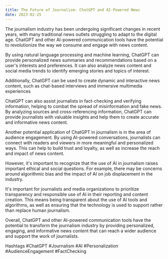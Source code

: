 ```yaml
---
title: The Future of Journalism- ChatGPT and AI-Powered News
date: 2023-02-25
---
```


The journalism industry has been undergoing significant changes in recent years, with many traditional news outlets struggling to adapt to the digital age. ChatGPT and other AI-powered communication tools have the potential to revolutionize the way we consume and engage with news content.

By using natural language processing and machine learning, ChatGPT can provide personalized news summaries and recommendations based on a user's interests and preferences. It can also analyze news content and social media trends to identify emerging stories and topics of interest.

Additionally, ChatGPT can be used to create dynamic and interactive news content, such as chat-based interviews and immersive multimedia experiences

ChatGPT can also assist journalists in fact-checking and verifying information, helping to combat the spread of misinformation and fake news. By analyzing sources and cross-referencing information, ChatGPT can provide journalists with valuable insights and help them to create accurate and informative news content.

Another potential application of ChatGPT in journalism is in the area of audience engagement. By using AI-powered conversations, journalists can connect with readers and viewers in more meaningful and personalized ways. This can help to build trust and loyalty, as well as increase the reach and impact of news content.

However, it's important to recognize that the use of AI in journalism raises important ethical and social questions. For example, there may be concerns around algorithmic bias and the impact of AI on job displacement in the industry.

It's important for journalists and media organizations to prioritize transparency and responsible use of AI in their reporting and content creation. This means being transparent about the use of AI tools and algorithms, as well as ensuring that the technology is used to support rather than replace human journalism.

Overall, ChatGPT and other AI-powered communication tools have the potential to transform the journalism industry by providing personalized, engaging, and informative news content that can reach a wider audience and support the work of journalists.

Hashtags
#ChatGPT #Journalism #AI #Personalization #AudienceEngagement #FactChecking